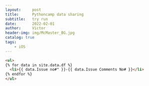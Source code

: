 ```yaml
---
layout:     post
title:      Pythoncamp data sharing
subtitle:   try run
date:       2022-02-01
author:     Victor
header-img: img/McMaster_BG.jpg
catalog: true
tags:
    - iOS
---
```


```html
<ul>
{% for data in site.data.df %}
  <li>{{ data.Issue no#" }}-{{ data.Issue Comments No# }}</li>
{% endfor %}
</ul>
```

<script src="https://giscus.app/client.js" data-repo="victorlinca/vicatorlinca.github.io" data-repo-id="R_kgDOGsAZlg" data-category="Show and tell" data-category-id="DIC_kwDOGsAZls4CAvRd" data-mapping="pathname" data-reactions-enabled="1" data-emit-metadata="0" data-theme="light" data-lang="zh-CN" crossorigin="anonymous" async> </script>
